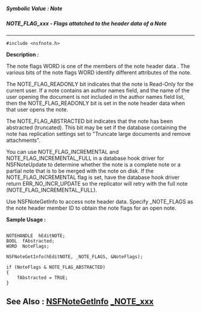 ##### Symbolic Value : Note
##### NOTE_FLAG_xxx - Flags attatched to the header data of a Note
---
```
#include <nsfnote.h>
```
**Description :**

The note flags WORD is one of the members of the note header data . The various 
bits of the note flags WORD identify different attributes of the note. 

The NOTE_FLAG_READONLY bit indicates that the note is Read-Only for the current 
user. If a note contains an author names field, and the name of the user 
opening the document is not included in the author names field list, then  the 
NOTE_FLAG_READONLY bit is set in the note header data when that user opens the 
note.

The NOTE_FLAG_ABSTRACTED bit indicates that the note has been abstracted 
(truncated). This bit may be set if the database containing the note has 
replication settings set to "Truncate large documents and remove attachments".

You can use NOTE_FLAG_INCREMENTAL and NOTE_FLAG_INCREMENTAL_FULL in a database 
hook driver for NSFNoteUpdate to determine whether the note is a complete note 
or a partial note that is to be merged with the note on disk.  If the 
NOTE_FLAG_INCREMENTAL flag is set, have the database hook driver return 
ERR_NO_INCR_UPDATE so the replicator will retry with the full note 
(NOTE_FLAG_INCREMENTAL_FULL).

Use NSFNoteGetInfo to access note header data.   Specify _NOTE_FLAGS as the 
note header member ID to obtain the note flags for an open note.

**Sample Usage :**
```

NOTEHANDLE  hEditNOTE;
BOOL  fAbstracted;
WORD  NoteFlags;

NSFNoteGetInfo(hEditNOTE, _NOTE_FLAGS, &NoteFlags);

if (NoteFlags & NOTE_FLAG_ABSTRACTED)
{
    fAbstracted = TRUE;
}
```
**See Also :**
[NSFNoteGetInfo](/domino-c-api-docs/reference/Func/NSFNoteGetInfo)
[_NOTE_xxx](/domino-c-api-docs/reference/Symb/_NOTE_xxx)
---
